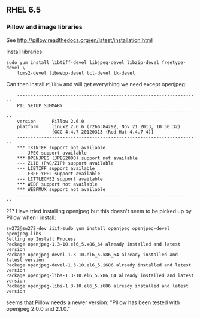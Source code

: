 ## RHEL 6.5

### Pillow and image libraries

See <http://pillow.readthedocs.org/en/latest/installation.html>

Install libraries:

```
sudo yum install libtiff-devel libjpeg-devel libzip-devel freetype-devel \
    lcms2-devel libwebp-devel tcl-devel tk-devel
```

Can then install `Pillow` and will get everything we need except openjpeg:

```
    --------------------------------------------------------------------
    PIL SETUP SUMMARY
    --------------------------------------------------------------------
    version      Pillow 2.6.0
    platform     linux2 2.6.6 (r266:84292, Nov 21 2013, 10:50:32)
                 [GCC 4.4.7 20120313 (Red Hat 4.4.7-4)]
    --------------------------------------------------------------------
    *** TKINTER support not available
    --- JPEG support available
    *** OPENJPEG (JPEG2000) support not available
    --- ZLIB (PNG/ZIP) support available
    --- LIBTIFF support available
    --- FREETYPE2 support available
    --- LITTLECMS2 support available
    *** WEBP support not available
    *** WEBPMUX support not available
    --------------------------------------------------------------------
```

??? Have tried installing openjpeg but this doesn't seem to be 
picked up by Pillow when I install:

```
sw272@sw272-dev iiif>sudo yum install openjpeg openjpeg-devel openjpeg-libs
Setting up Install Process
Package openjpeg-1.3-10.el6_5.x86_64 already installed and latest version
Package openjpeg-devel-1.3-10.el6_5.x86_64 already installed and latest version
Package openjpeg-devel-1.3-10.el6_5.i686 already installed and latest version
Package openjpeg-libs-1.3-10.el6_5.x86_64 already installed and latest version
Package openjpeg-libs-1.3-10.el6_5.i686 already installed and latest version
```

seems that Pillow needs a newer version: "Pillow has been tested with openjpeg 2.0.0 and 2.1.0."